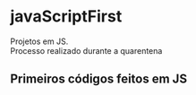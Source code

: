 # javaScriptFirst

Projetos em JS.     
Processo realizado durante a quarentena           
   
## Primeiros códigos feitos em JS       
<br> 
